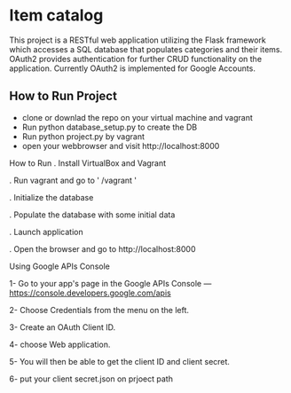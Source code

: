 <h1>Item catalog</h1>
This project is a RESTful web application utilizing the Flask framework which accesses a SQL database that populates categories and their items. OAuth2 provides authentication for further CRUD functionality on the application. Currently OAuth2 is implemented for Google Accounts.
<h2>How to Run Project</h2>
<ul>
  <li> clone or downlad the repo on your  virtual machine and vagrant </li>
  <li> Run python database_setup.py to create the DB </li>
  <li> Run python project.py by vagrant </li>
  <li> open your webbrowser and visit http://localhost:8000 </li>
  
 </ul>
<h> How to Run <h>
 . Install VirtualBox and Vagrant

 . Run vagrant and go to ' /vagrant '
  
 . Initialize the database

 . Populate the database with some initial data

 . Launch application

 . Open the browser and go to http://localhost:8000

<h>Using Google APIs Console<h>

1- Go to your app's page in the Google APIs Console — https://console.developers.google.com/apis
  
2- Choose Credentials from the menu on the left.

3- Create an OAuth Client ID.

4- choose Web application.

5- You will then be able to get the client ID and client secret.

6- put your client secret.json on prjoect path 
